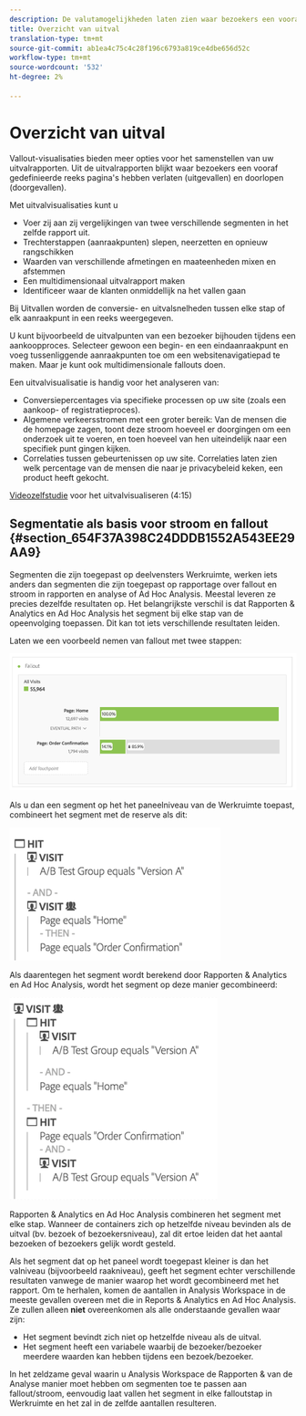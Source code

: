 ```yaml
---
description: De valutamogelijkheden laten zien waar bezoekers een vooraf gedefinieerde reeks pagina's hebben verlaten (uitgevallen) en doorlopen (doorlopen).
title: Overzicht van uitval
translation-type: tm+mt
source-git-commit: ab1ea4c75c4c28f196c6793a819ce4dbe656d52c
workflow-type: tm+mt
source-wordcount: '532'
ht-degree: 2%

---
```



# Overzicht van uitval

Vallout-visualisaties bieden meer opties voor het samenstellen van uw uitvalrapporten. Uit de uitvalrapporten blijkt waar bezoekers een vooraf gedefinieerde reeks pagina&#39;s hebben verlaten (uitgevallen) en doorlopen (doorgevallen).

Met uitvalvisualisaties kunt u

* Voer zij aan zij vergelijkingen van twee verschillende segmenten in het zelfde rapport uit.
* Trechterstappen (aanraakpunten) slepen, neerzetten en opnieuw rangschikken
* Waarden van verschillende afmetingen en maateenheden mixen en afstemmen
* Een multidimensionaal uitvalrapport maken
* Identificeer waar de klanten onmiddellijk na het vallen gaan

Bij Uitvallen worden de conversie- en uitvalsnelheden tussen elke stap of elk aanraakpunt in een reeks weergegeven.

U kunt bijvoorbeeld de uitvalpunten van een bezoeker bijhouden tijdens een aankoopproces. Selecteer gewoon een begin- en een eindaanraakpunt en voeg tussenliggende aanraakpunten toe om een websitenavigatiepad te maken. Maar je kunt ook multidimensionale fallouts doen.

Een uitvalvisualisatie is handig voor het analyseren van:

* Conversiepercentages via specifieke processen op uw site (zoals een aankoop- of registratieproces).
* Algemene verkeersstromen met een groter bereik: Van de mensen die de homepage zagen, toont deze stroom hoeveel er doorgingen om een onderzoek uit te voeren, en toen hoeveel van hen uiteindelijk naar een specifiek punt gingen kijken.
* Correlaties tussen gebeurtenissen op uw site. Correlaties laten zien welk percentage van de mensen die naar je privacybeleid keken, een product heeft gekocht.

[Videozelfstudie](https://docs.adobe.com/content/help/en/analytics-learn/tutorials/analysis-workspace/analyzing-customer-journeys/fallout-visualization.html)  voor het uitvalvisualiseren (4:15)

## Segmentatie als basis voor stroom en fallout {#section_654F37A398C24DDDB1552A543EE29AA9}

Segmenten die zijn toegepast op deelvensters Werkruimte, werken iets anders dan segmenten die zijn toegepast op rapportage over fallout en stroom in rapporten en analyse of Ad Hoc Analysis. Meestal leveren ze precies dezelfde resultaten op. Het belangrijkste verschil is dat Rapporten &amp; Analytics en Ad Hoc Analysis het segment bij elke stap van de opeenvolging toepassen. Dit kan tot iets verschillende resultaten leiden.

Laten we een voorbeeld nemen van fallout met twee stappen:

![](assets/fallout_segments1.png)

Als u dan een segment op het het paneelniveau van de Werkruimte toepast, combineert het segment met de reserve als dit:

![](assets/fallout_seg.png)

Als daarentegen het segment wordt berekend door Rapporten &amp; Analytics en Ad Hoc Analysis, wordt het segment op deze manier gecombineerd:

![](assets/fallout_segments3.png)

Rapporten &amp; Analytics en Ad Hoc Analysis combineren het segment met elke stap. Wanneer de containers zich op hetzelfde niveau bevinden als de uitval (bv. bezoek of bezoekersniveau), zal dit ertoe leiden dat het aantal bezoeken of bezoekers gelijk wordt gesteld.

Als het segment dat op het paneel wordt toegepast kleiner is dan het valniveau (bijvoorbeeld raakniveau), geeft het segment echter verschillende resultaten vanwege de manier waarop het wordt gecombineerd met het rapport. Om te herhalen, komen de aantallen in Analysis Workspace in de meeste gevallen overeen met die in Reports &amp; Analytics en Ad Hoc Analysis. Ze zullen alleen **niet** overeenkomen als alle onderstaande gevallen waar zijn:

* Het segment bevindt zich niet op hetzelfde niveau als de uitval.
* Het segment heeft een variabele waarbij de bezoeker/bezoeker meerdere waarden kan hebben tijdens een bezoek/bezoeker.

In het zeldzame geval waarin u Analysis Workspace de Rapporten &amp; van de Analyse manier moet hebben om segmenten toe te passen aan fallout/stroom, eenvoudig laat vallen het segment in elke falloutstap in Werkruimte en het zal in de zelfde aantallen resulteren.
